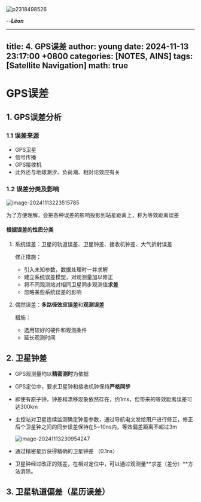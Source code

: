 ![p2318498526](https://youngfriday-1328789051.cos.ap-beijing.myqcloud.com/Typora/p2318498526.webp)

--***Léon***

---
title: 4. GPS误差
author: young
date: 2024-11-13 23:17:00 +0800
categories: [NOTES, AINS]
tags: [Satellite Navigation]
math: true
---

# GPS误差

## 1. GPS误差分析

### 1.1 误差来源

- GPS卫星
- 信号传播
- GPS接收机
- 此外还与地球潮汐、负荷潮、相对论效应有关

### 1.2 误差分类及影响

![image-20241113223515785](https://youngfriday-1328789051.cos.ap-beijing.myqcloud.com/Typora/image-20241113223515785.png)

为了方便理解，会把各种误差的影响投影到站星距离上，称为等效距离误差

#### 根据误差的性质分类

1. 系统误差：卫星的轨道误差、卫星钟差、接收机钟差、大气折射误差

   修正措施：

   - 引入未知参数，数据处理时一并求解
   - 建立系统误差模型，对观测量加以修正
   - 将不同观测站对相同卫星同步观测值**求差**
   - 忽略某些系统误差的影响

2. 偶然误差：**多路径效应误差**和**观测误差**

   措施：

   - 选用较好的硬件和观测条件
   - 延长观测时间

## 2. 卫星钟差

- GPS观测量均以**精密测时**为依据

- GPS定位中，要求卫星钟和接收机钟保持**严格同步**

- 即使有原子钟，钟差和漂移现象依然存在，约1ms，但带来的等效距离误差可达300km

- 主控站对卫星连续监测确定钟差参数，通过导航电文发给用户进行修正，修正后个卫星钟之间的同步误差保持在5~10ns内，等效偏差距离不超过3m

  ![image-20241113230954247](https://youngfriday-1328789051.cos.ap-beijing.myqcloud.com/Typora/image-20241113230954247.png)

- 通过精密星历获得精确的卫星钟差 （0.1ns）

- 卫星钟经过改正的残差，在相对定位中，可以通过观测量**求差（差分）**方法消除。

## 3. 卫星轨道偏差（星历误差）

